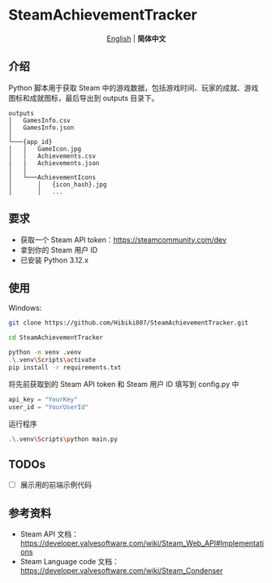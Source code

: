# SteamAchievementTracker

<div align="center">

[English](./README.md) | **简体中文**

</div>

## 介绍

Python 脚本用于获取 Steam 中的游戏数据，包括游戏时间、玩家的成就、游戏图标和成就图标，最后导出到 outputs 目录下。

```
outputs
│   GamesInfo.csv
│   GamesInfo.json
│
└───{app_id}
│   │   GameIcon.jpg
│   │   Achievements.csv
|   |   Achievements.json
│   │
│   └───AchievementIcons
│       │   {icon_hash}.jpg
│       │   ...
```

## 要求

- 获取一个 Steam API token：https://steamcommunity.com/dev
- 拿到你的 Steam 用户 ID
- 已安装 Python 3.12.x

## 使用

Windows:

```bash
git clone https://github.com/Hibiki807/SteamAchievementTracker.git

cd SteamAchievementTracker

python -m venv .venv
.\.venv\Scripts\activate
pip install -r requirements.txt
```

将先前获取到的 Steam API token 和 Steam 用户 ID 填写到 config.py 中

```python
api_key = "YourKey"
user_id = "YourUserId"
```

运行程序

```bash
.\.venv\Scripts\python main.py
```

## TODOs

- [ ] 展示用的前端示例代码

## 参考资料

- Steam API 文档：https://developer.valvesoftware.com/wiki/Steam_Web_API#Implementations
- Steam Language code 文档：https://developer.valvesoftware.com/wiki/Steam_Condenser
